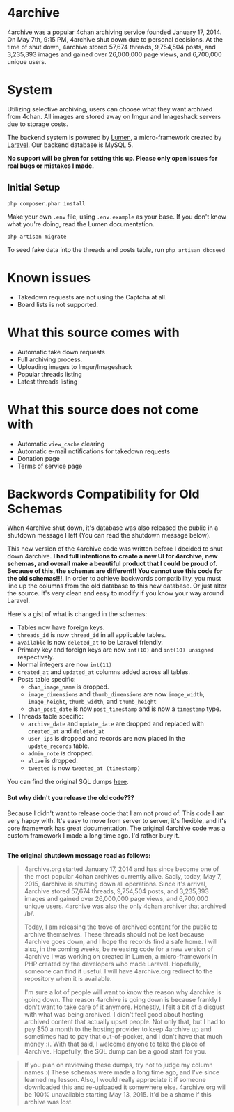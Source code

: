 # 4archive

4archive was a popular 4chan archiving service founded January 17, 2014. On May 7th, 9:15 PM, 4archive shut down due to personal decisions. At the time of shut down, 4archive 
stored 57,674 threads, 9,754,504 posts, and 3,235,393 images and gained over 26,000,000 page views, and 6,700,000 unique users.

# System
Utilizing selective archiving, users can choose what they want archived from 4chan. All images are stored away on Imgur and Imageshack servers due to storage costs.

The backend system is powered by [Lumen](http://lumen.laravel.com), a micro-framework created by [Laravel](http://laravel.com). Our backend database is MySQL 5.

**No support will be given for setting this up. Please only open issues for real bugs or mistakes I made.**


## Initial Setup ##
`php composer.phar install`

Make your own `.env` file, using `.env.example` as your base. If you don't know what you're doing, read the Lumen documentation.

`php artisan migrate`

To seed fake data into the threads and posts table, run `php artisan db:seed`

# Known issues
- Takedown requests are not using the Captcha at all.
- Board lists is not supported.

# What this source comes with
- Automatic take down requests
- Full archiving process.
- Uploading images to Imgur/Imageshack
- Popular threads listing
- Latest threads listing

# What this source does not come with
- Automatic `view_cache` clearing
- Automatic e-mail notifications for takedown requests
- Donation page
- Terms of service page

# Backwords Compatibility for Old Schemas
When 4archive shut down, it's database was also released the public in a shutdown message I left (You can read the shutdown message below).

This new version of the 4archive code was written before I decided to shut down 4archive. **I had full intentions to create a new UI for 4archive, new schemas, and overall make a beautiful product that I could be proud of. Because of this,  the schemas are different!! You cannot use this code for the old schemas!!!**. In order to achieve backwords compatibility, you must line up the columns from the old database to this new database. Or just alter the source. It's very clean and easy to modify if you know your way around Laravel.

Here's a gist of what is changed in the schemas:
-  Tables now have foreign keys.
-  `threads_id` is now `thread_id` in all applicable tables.
-  `available` is now `deleted_at` to be Laravel friendly.
-  Primary key and foreign keys are now `int(10)` and `int(10) unsigned` respectively.
-  Normal integers are now `int(11)`
-  `created_at` and `updated_at` columns added across all tables.
-  Posts table specific:
    -  `chan_image_name` is dropped.
    -  `image_dimensions` and `thumb_dimensions` are now `image_width`, `image_height`, `thumb_width`, and `thumb_height`
    -  `chan_post_date` is now `post_timestamp` and is now a `timestamp` type.
-  Threads table specific:
    -  `archive_date` and `update_date` are dropped and replaced with `created_at` and `deleted_at`
    -  `user_ips` is dropped and records are now placed in the `update_records` table.
    -  `admin_note` is dropped.
    -  `alive` is dropped.
    -  `tweeted` is now `tweeted_at (timestamp)`

You can find the original SQL dumps [here](http://archive.org/details/4archive).

#### But why didn't you release the old code??? ####
Because I didn't want to release code that I am not proud of. This code I am very happy with. It's easy to move from server to server, it's flexible, and it's core framework has great documentation. The original 4archive code was a custom framework I made a long time ago. I'd rather bury it.

##

 **The original shutdown message read as follows:**
 
>4archive.org started January 17, 2014 and has since become one of the most popular 4chan archives currently alive. Sadly, today, May 7, 2015, 4archive is shutting down all operations. Since it's arrival, 4archive stored 57,674 threads, 9,754,504 posts, and 3,235,393 images and gained over 26,000,000 page views, and 6,700,000 unique users. 4archive was also the only 4chan archiver that archived /b/.
>
>Today, I am releasing the trove of archived content for the public to archive themselves. These threads should not be lost because 4archive goes down, and I hope the records find a safe home. I will also, in the coming weeks, be releasing code for a new version of 4archive I was working on created in Lumen, a micro-framework in PHP created by the developers who made Laravel. Hopefully, someone can find it useful. I will have 4archive.org redirect to the repository when it is available.
>
>I'm sure a lot of people will want to know the reason why 4archive is going down. The reason 4archive is going down is because frankly I don't want to take care of it anymore. Honestly, I felt a bit of a disgust with what was being archived. I didn't feel good about hosting archived content that actually upset people. Not only that, but I had to pay $50 a month to the hosting provider to keep 4archive up and sometimes had to pay that out-of-pocket, and I don't have that much money :(. With that said, I welcome anyone to take the place of 4archive. Hopefully, the SQL dump can be a good start for you.

>If you plan on reviewing these dumps, try not to judge my column names :( These schemas were made a long time ago, and I've since learned my lesson. Also, I would really appreciate it if someone downloaded this and re-uploaded it somewhere else. 4archive.org will be 100% unavailable starting May 13, 2015. It'd be a shame if this archive was lost.

